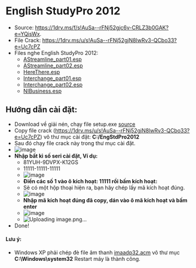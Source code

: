 # English StudyPro 2012
- Source: https://1drv.ms/f/s!AuSa--rFNj52gjc6v-CRLZ3b0GAK?e=YQisWx.
- File Crack: https://1drv.ms/u/s!AuSa--rFNj52gjN8lwRv3-QCbo33?e=Uc7cPZ
- Files nghe English StudyPro 2012:
  - [AStreamline_part01.esp](https://1drv.ms/u/s!AuSa--rFNj52gjC6YudQSkhSv2ol?e=3yZuY9)
  - [AStreamline_part02.esp](https://1drv.ms/u/s!AuSa--rFNj52gi13hN7NpZ8qIjuQ?e=aRVrZL)
  - [HereThere.esp](https://1drv.ms/u/s!AuSa--rFNj52gi6tGpKI4rcmMBa3?e=DEhUEi)
  - [Interchange_part01.esp](https://1drv.ms/u/s!AuSa--rFNj52gjXFZmV4xOlYj0LK?e=SUdU3V)
  - [Interchange_part02.esp](https://1drv.ms/u/s!AuSa--rFNj52gjHTUTVQ_DB3cHob?e=OCg7CI)
  - [NIBusiness.esp](https://1drv.ms/u/s!AuSa--rFNj52gjI7MJF-eKSFYLcZ?e=QV5Syj)

## Hướng dẫn cài đặt: 
  - Download về giải nén, chạy file setup.exe [source](https://1drv.ms/f/s!AuSa--rFNj52gjc6v-CRLZ3b0GAK?e=YQisWx)
  - Copy file crack (https://1drv.ms/u/s!AuSa--rFNj52gjN8lwRv3-QCbo33?e=Uc7cPZ) vô thư mục cài đặt: **C:/EngStdPro2012**
  - Sau đó chạy file crack này trong thư mục cài đặt.
  - ![image](https://github.com/BsNgChiThanh/EnglishStudyPro2012/assets/82578024/98ee2a56-966d-48ff-9c2e-a15ffb22fc64)
  - **Nhập bất kì số seri cài đặt, Ví dụ:**
    - 81YUH-9DVPX-K12GS
    - 11111-11111-11111
    - ![image](https://github.com/BsNgChiThanh/EnglishStudyPro2012/assets/82578024/500fc3d3-ca95-4582-8143-bbd34542b1cb)
    - **Điền các số 1 vào ô kích hoạt: 11111 rồi bấm kích hoạt:**
    - Sẽ có một hộp thoại hiện ra, bạn hãy chép lấy mã kích hoạt đúng.
    - ![image](https://github.com/BsNgChiThanh/EnglishStudyPro2012/assets/82578024/e1866f99-c109-43a7-9942-7838361fe0d1)
    - **Nhập mã kích hoạt đúng đã copy, dán vào ô mã kích hoạt và bấm enter**
    - ![image](https://github.com/BsNgChiThanh/EnglishStudyPro2012/assets/82578024/070cc511-ba52-4c11-a652-c589d1366a26)
    - ![Uploading image.png…]()
  - Done!

#### Lưu ý:
  - Windows XP phải chép đè file âm thanh [imaadp32.acm](https://1drv.ms/u/s!AuSa--rFNj52gi_FqDijHa26c1-c?e=pFeioH) vô thư mục **C:\Windows\system32** Restart máy là thành công.
